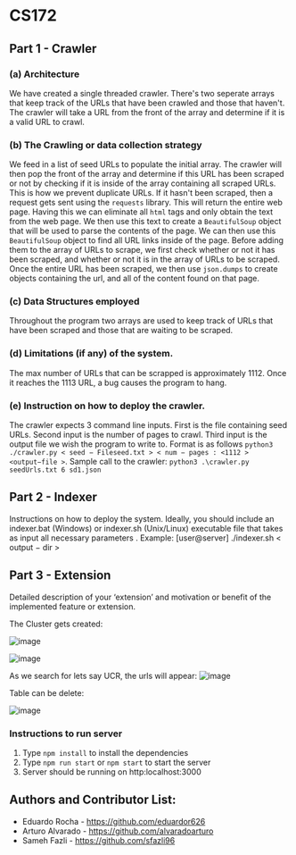 # CS172

## Part 1 - Crawler
### (a) Architecture
We have created a single threaded crawler. There's two seperate arrays that keep track of the URLs that have been crawled and those that haven't. The crawler will take a URL from the front of the array and determine if it is a valid URL to crawl.
### (b) The Crawling or data collection strategy 
We feed in a list of seed URLs to populate the initial array. The crawler will then pop the front of the array and determine if this URL has been scraped or not by checking if it is inside of the array containing all scraped URLs. This is how we prevent duplicate URLs. If it hasn't been scraped, then a request gets sent using the `requests` library. This will return the entire web page. Having this we can eliminate all `html` tags and only obtain the text from the web page. We then use this text to create a `BeautifulSoup` object that will be used to parse the contents of the page. We can then use this `BeautifulSoup` object to find all URL links inside of the page. Before adding them to the array of URLs to scrape, we first check whether or not it has been scraped, and whether or not it is in the array of URLs to be scraped. Once the entire URL has been scraped, we then use `json.dumps` to create objects containing the url, and all of the content found on that page. 
### (c) Data Structures employed
Throughout the program two arrays are used to keep track of URLs that have been scraped and those that are waiting to be scraped. 
### (d) Limitations (if any) of the system.
The max number of URLs that can be scrapped is approximately 1112. Once it reaches the 1113 URL, a bug causes the program to hang.
### (e) Instruction on how to deploy the crawler. 
The crawler expects 3 command line inputs. First is the file containing seed URLs. Second input is the number of pages to crawl. Third input is the output file we wish the program to write to. Format is as follows `python3 ./crawler.py < seed − Fileseed.txt > < num − pages : <1112 > <output−file >`.
Sample call to the crawler: `python3 .\crawler.py seedUrls.txt 6 sd1.json`
## Part 2 - Indexer
Instructions on how to deploy the system. Ideally, you should include an indexer.bat (Windows) or indexer.sh (Unix/Linux) executable file that takes as input all necessary parameters .  Example: [user@server] ./indexer.sh < output − dir >


## Part 3 - Extension
Detailed description of your ‘extension’ and motivation or benefit of the implemented feature or extension. 


The Cluster gets created: 

![image](https://user-images.githubusercontent.com/43709736/121603028-04d66380-c9fd-11eb-8e27-71ca9a9ef9d1.png)

![image](https://user-images.githubusercontent.com/43709736/121603111-233c5f00-c9fd-11eb-9c2f-e9a2b9072c2d.png)

As we search for lets say UCR, the urls will appear: 
![image](https://user-images.githubusercontent.com/43709736/121603224-48c96880-c9fd-11eb-87d1-8b48ee40aefa.png)

Table can be delete: 

![image](https://user-images.githubusercontent.com/43709736/121603270-5a127500-c9fd-11eb-8cec-712aaa424901.png)

### Instructions to run server 
1. Type `npm install` to install the dependencies 
2. Type `npm run start` or `npm start` to start the server
3. Server should be running on http:localhost:3000

## Authors and Contributor List:

* Eduardo Rocha - https://github.com/eduardor626
* Arturo Alvarado - https://github.com/alvaradoarturo
* Sameh Fazli - https://github.com/sfazli96



